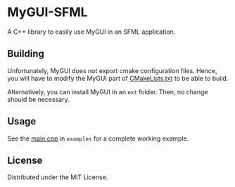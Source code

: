 # MyGUI-SFML

A C++ library to easily use MyGUI in an SFML application.

## Building

Unfortunately, MyGUI does not export cmake configuration files. Hence, you will have to modify the MyGUI part of [CMakeLists.txt](https://github.com/pvigier/MyGUI-SFML/blob/master/CMakeLists.txt) to be able to build.

Alternatively, you can install MyGUI in an `ext` folder. Then, no change should be necessary.

## Usage

See the [main.cpp](https://github.com/pvigier/MyGUI-SFML/blob/master/examples/main.cpp) in `examples` for a complete working example.

## License

Distributed under the MIT License.
